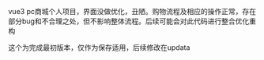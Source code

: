 



vue3 pc商城个人项目，界面没做优化，丑陋。购物流程及相应的操作正常，存在部分bug和不合理之处，但不影响整体流程。后续可能会对此代码进行整合优化重构

这个为完成最初版本，仅作为保存适用，后续修改在updata
